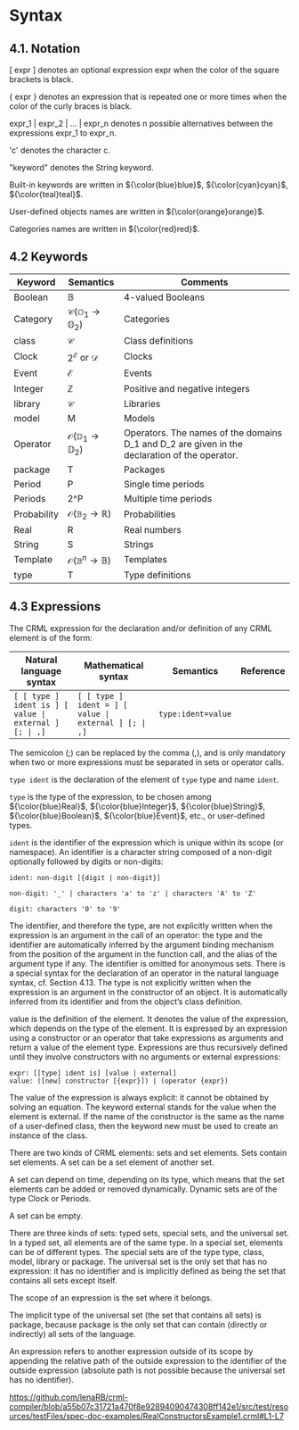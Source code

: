 #	Syntax

## 4.1.	Notation

[ expr ] denotes an optional expression expr when the color of the square brackets is black.

{ expr } denotes an expression that is repeated one or more times when the color of the curly braces is black.

expr_1 | expr_2 | … | expr_n denotes n possible alternatives between the expressions expr_1 to expr_n. 

'c' denotes the character c.

"keyword" denotes the String keyword.

Built-in keywords are written in ${\color{blue}blue}$, ${\color{cyan}cyan}$, ${\color{teal}teal}$.

User-defined objects names are written in ${\color{orange}orange}$.

Categories names are written in ${\color{red}red}$.



## 4.2 Keywords 


|Keyword	| Semantics	        | Comments |
| ----------- | ----------- |----------- |
|Boolean	| $\mathbb{B}$      |4-valued Booleans |
|Category	| $\mathcal{C} (\mathbb{O}_1 \rightarrow \mathbb{O}_2)$      |Categories |
| class | $\mathcal{C}$ |Class definitions |
| Clock | $2^\mathcal{E}$ or $\mathcal{D}$ |Clocks |
| Event | $\mathcal{E}$ |Events |
| Integer | $\mathbb{Z}$ |Positive and negative integers |
| library | $\mathcal{C}$ |Libraries|
| model | M |Models |
| Operator | $\mathcal{O} (\mathbb{D}_1 \rightarrow \mathbb{D}_2)$ |Operators. The names of the domains D_1 and D_2 are given in the declaration of the operator. |
| package | T |Packages |
| Period | P |Single time periods |
| Periods | 2^P |Multiple time periods |
| Probability | $\mathcal{O} (\mathbb{B}_2 \rightarrow \mathbb{R})$ |Probabilities |
| Real | R |Real numbers |
| String | S |Strings |
| Template | $\mathcal{O} (\mathbb{B}^n \rightarrow \mathbb{B})$ |Templates |
| type| T |Type definitions |

## 4.3 Expressions
The CRML expression for the declaration and/or definition of any CRML element is of the form:

|Natural language syntax	| Mathematical syntax	        | Semantics | Reference |
| ----------- | ----------- |----------- |----------- |
|` [ [ type ] ident is ] [ value \| external ] [; \| ,] `	|   ` [ [ type ] ident = ] [ value \| external ] [; \| ,] `  | `type:ident=value ` |  |



The semicolon (;) can be replaced by the comma (,), and is only mandatory when two or more expressions must be separated in sets or operator calls.

`type ident` is the declaration of the element of `type` type and name `ident`.

`type` is the type of the expression, to be chosen among ${\color{blue}Real}$, ${\color{blue}Integer}$, ${\color{blue}String}$, ${\color{blue}Boolean}$, ${\color{blue}Event}$, etc., or user-defined types.

`ident` is the identifier of the expression which is unique within its scope (or namespace). An identifier is a character string composed of a non-digit optionally followed by digits or non-digits:

```
ident: non-digit [{digit | non-digit}]

non-digit: '_' | characters 'a' to 'z' | characters 'A' to 'Z' 

digit: characters '0' to '9'
```

The identifier, and therefore the type, are not explicitly written when the expression is an argument in the call of an operator: the type and the identifier are automatically inferred by the argument binding mechanism from the position of the argument in the function call, and the alias of the argument type if any. 
The identifier is omitted for anonymous sets.
There is a special syntax for the declaration of an operator in the natural language syntax, cf. Section 4.13.
The type is not explicitly written when the expression is an argument in the constructor of an object. It is automatically inferred from its identifier and from the object’s class definition.

value is the definition of the element. It denotes the value of the expression, which depends on the type of the element. It is expressed by an expression using a constructor or an operator that take expressions as arguments and return a value of the element type. Expressions are thus recursively defined until they involve constructors with no arguments or external expressions:

```
expr: [[type] ident is] [value | external]
value: ([new] constructor [{expr}]) | (operator {expr}) 
```

The value of the expression is always explicit: it cannot be obtained by solving an equation. The keyword external stands for the value when the element is external.
If the name of the constructor is the same as the name of a user-defined class, then the keyword new must be used to create an instance of the class.

There are two kinds of CRML elements: sets and set elements. Sets contain set elements. A set can be a set element of another set.

A set can depend on time, depending on its type, which means that the set elements can be added or removed dynamically. Dynamic sets are of the type Clock or Periods.

A set can be empty.

There are three kinds of sets: typed sets, special sets, and the universal set. In a typed set, all elements are of the same type. In a special set, elements can be of different types. The special sets are of the type type, class, model, library or package. The universal set is the only set that has no expression: it has no identifier and is implicitly defined as being the set that contains all sets except itself.

The scope of an expression is the set where it belongs.

The implicit type of the universal set (the set that contains all sets) is package, because package is the only set that can contain (directly or indirectly) all sets of the language.

An expression refers to another expression outside of its scope by appending the relative path of the outside expression to the identifier of the outside expression (absolute path is not possible because the universal set has no identifier).

https://github.com/lenaRB/crml-compiler/blob/a55b07c31721a470f8e92894090474308ff142e1/src/test/resources/testFiles/spec-doc-examples/RealConstructorsExample1.crml#L1-L7


